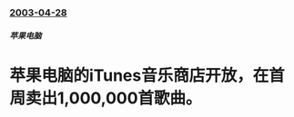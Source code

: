 ### [2003-04-28](/zh/news/2003/04/28/index.md)

##### 苹果电脑
# 苹果电脑的iTunes音乐商店开放，在首周卖出1,000,000首歌曲。



